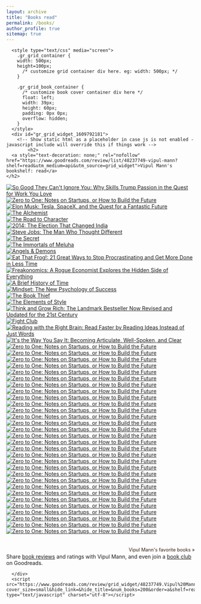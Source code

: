 ```yaml
---
layout: archive
title: "Books read"
permalink: /books/
author_profile: true
sitemap: true
---
```


      <style type="text/css" media="screen">
        .gr_grid_container {
        width: 500px;
        height=100px;
          /* customize grid container div here. eg: width: 500px; */
        }

        .gr_grid_book_container {
          /* customize book cover container div here */
          float: left;
          width: 39px;
          height: 60px;
          padding: 0px 0px;
          overflow: hidden;
        }
      </style>
      <div id="gr_grid_widget_1609792181">
        <!-- Show static html as a placeholder in case js is not enabled - javascript include will override this if things work -->
            <h2>
      <a style="text-decoration: none;" rel="nofollow" href="https://www.goodreads.com/review/list/48237749-vipul-mann?shelf=read&utm_medium=api&utm_source=grid_widget">Vipul Mann's bookshelf: read</a>
    </h2>
  <div class="gr_grid_container">
    <div class="gr_grid_book_container"><a title="So Good They Can't Ignore You: Why Skills Trump Passion in the Quest for Work You Love" rel="nofollow" href="https://www.goodreads.com/book/show/13525945-so-good-they-can-t-ignore-you"><img alt="So Good They Can't Ignore You: Why Skills Trump Passion in the Quest for Work You Love" border="0" src="https://i.gr-assets.com/images/S/compressed.photo.goodreads.com/books/1360564614l/13525945._SY75_.jpg" /></a></div>
    <div class="gr_grid_book_container"><a title="Zero to One: Notes on Startups, or How to Build the Future" rel="nofollow" href="https://www.goodreads.com/book/show/18050143-zero-to-one"><img alt="Zero to One: Notes on Startups, or How to Build the Future" border="0" src="https://i.gr-assets.com/images/S/compressed.photo.goodreads.com/books/1414347376l/18050143._SX50_.jpg" /></a></div>
    <div class="gr_grid_book_container"><a title="Elon Musk: Tesla, SpaceX, and the Quest for a Fantastic Future" rel="nofollow" href="https://www.goodreads.com/book/show/25541028-elon-musk"><img alt="Elon Musk: Tesla, SpaceX, and the Quest for a Fantastic Future" border="0" src="https://i.gr-assets.com/images/S/compressed.photo.goodreads.com/books/1518291452l/25541028._SY75_.jpg" /></a></div>
    <div class="gr_grid_book_container"><a title="The Alchemist" rel="nofollow" href="https://www.goodreads.com/book/show/865.The_Alchemist"><img alt="The Alchemist" border="0" src="https://i.gr-assets.com/images/S/compressed.photo.goodreads.com/books/1483412266l/865._SY75_.jpg" /></a></div>
    <div class="gr_grid_book_container"><a title="The Road to Character" rel="nofollow" href="https://www.goodreads.com/book/show/22551809-the-road-to-character"><img alt="The Road to Character" border="0" src="https://i.gr-assets.com/images/S/compressed.photo.goodreads.com/books/1422216361l/22551809._SY75_.jpg" /></a></div>
    <div class="gr_grid_book_container"><a title="2014: The Election That Changed India" rel="nofollow" href="https://www.goodreads.com/book/show/23488171-2014"><img alt="2014: The Election That Changed India" border="0" src="https://i.gr-assets.com/images/S/compressed.photo.goodreads.com/books/1430607284l/23488171._SX50_.jpg" /></a></div>
    <div class="gr_grid_book_container"><a title="Steve Jobs: The Man Who Thought Different" rel="nofollow" href="https://www.goodreads.com/book/show/12969593-steve-jobs"><img alt="Steve Jobs: The Man Who Thought Different" border="0" src="https://i.gr-assets.com/images/S/compressed.photo.goodreads.com/books/1359803535l/12969593._SX50_.jpg" /></a></div>
    <div class="gr_grid_book_container"><a title="The Secret (The Secret, #1)" rel="nofollow" href="https://www.goodreads.com/book/show/52529.The_Secret"><img alt="The Secret" border="0" src="https://i.gr-assets.com/images/S/compressed.photo.goodreads.com/books/1591728338l/52529._SX50_.jpg" /></a></div>
    <div class="gr_grid_book_container"><a title="The Immortals of Meluha (Shiva Trilogy, #1)" rel="nofollow" href="https://www.goodreads.com/book/show/7913305-the-immortals-of-meluha"><img alt="The Immortals of Meluha" border="0" src="https://i.gr-assets.com/images/S/compressed.photo.goodreads.com/books/1334659192l/7913305._SY75_.jpg" /></a></div>
    <div class="gr_grid_book_container"><a title="Angels & Demons (Robert Langdon, #1)" rel="nofollow" href="https://www.goodreads.com/book/show/960.Angels_Demons"><img alt="Angels & Demons" border="0" src="https://i.gr-assets.com/images/S/compressed.photo.goodreads.com/books/1558711679l/960._SY75_.jpg" /></a></div>
    <div class="gr_grid_book_container"><a title="Eat That Frog!: 21 Great Ways to Stop Procrastinating and Get More Done in Less Time" rel="nofollow" href="https://www.goodreads.com/book/show/95887.Eat_That_Frog_"><img alt="Eat That Frog!: 21 Great Ways to Stop Procrastinating and Get More Done in Less Time" border="0" src="https://i.gr-assets.com/images/S/compressed.photo.goodreads.com/books/1328854785l/95887._SY75_.jpg" /></a></div>
    <div class="gr_grid_book_container"><a title="Freakonomics: A Rogue Economist Explores the Hidden Side of Everything" rel="nofollow" href="https://www.goodreads.com/book/show/1202.Freakonomics"><img alt="Freakonomics: A Rogue Economist Explores the Hidden Side of Everything" border="0" src="https://i.gr-assets.com/images/S/compressed.photo.goodreads.com/books/1550917827l/1202._SX50_.jpg" /></a></div>
    <div class="gr_grid_book_container"><a title="A Brief History of Time" rel="nofollow" href="https://www.goodreads.com/book/show/3869.A_Brief_History_of_Time"><img alt="A Brief History of Time" border="0" src="https://i.gr-assets.com/images/S/compressed.photo.goodreads.com/books/1333578746l/3869._SX50_.jpg" /></a></div>
    <div class="gr_grid_book_container"><a title="Mindset: The New Psychology of Success" rel="nofollow" href="https://www.goodreads.com/book/show/40745.Mindset"><img alt="Mindset: The New Psychology of Success" border="0" src="https://i.gr-assets.com/images/S/compressed.photo.goodreads.com/books/1436227012l/40745._SY75_.jpg" /></a></div>
    <div class="gr_grid_book_container"><a title="The Book Thief" rel="nofollow" href="https://www.goodreads.com/book/show/19063.The_Book_Thief"><img alt="The Book Thief" border="0" src="https://i.gr-assets.com/images/S/compressed.photo.goodreads.com/books/1522157426l/19063._SY75_.jpg" /></a></div>
    <div class="gr_grid_book_container"><a title="The Elements of Style" rel="nofollow" href="https://www.goodreads.com/book/show/33514.The_Elements_of_Style"><img alt="The Elements of Style" border="0" src="https://i.gr-assets.com/images/S/compressed.photo.goodreads.com/books/1168447985l/33514._SY75_.jpg" /></a></div>
    <div class="gr_grid_book_container"><a title="Think and Grow Rich: The Landmark Bestseller Now Revised and Updated for the 21st Century" rel="nofollow" href="https://www.goodreads.com/book/show/1005.Think_and_Grow_Rich"><img alt="Think and Grow Rich: The Landmark Bestseller Now Revised and Updated for the 21st Century" border="0" src="https://i.gr-assets.com/images/S/compressed.photo.goodreads.com/books/1388177008l/1005._SX50_.jpg" /></a></div>
    <div class="gr_grid_book_container"><a title="Fight Club" rel="nofollow" href="https://www.goodreads.com/book/show/5759.Fight_Club"><img alt="Fight Club" border="0" src="https://i.gr-assets.com/images/S/compressed.photo.goodreads.com/books/1357128997l/5759._SX50_.jpg" /></a></div>
    <div class="gr_grid_book_container"><a title="Reading with the Right Brain: Read Faster by Reading Ideas Instead of Just Words" rel="nofollow" href="https://www.goodreads.com/book/show/23350443-reading-with-the-right-brain"><img alt="Reading with the Right Brain: Read Faster by Reading Ideas Instead of Just Words" border="0" src="https://i.gr-assets.com/images/S/compressed.photo.goodreads.com/books/1436088098l/23350443._SY75_.jpg" /></a></div>
    <div class="gr_grid_book_container"><a title="It's the Way You Say It: Becoming Articulate, Well-Spoken, and Clear" rel="nofollow" href="https://www.goodreads.com/book/show/8885868-it-s-the-way-you-say-it"><img alt="It's the Way You Say It: Becoming Articulate, Well-Spoken, and Clear" border="0" src="https://i.gr-assets.com/images/S/compressed.photo.goodreads.com/books/1348307293l/8885868._SX50_.jpg" /></a></div>
          <div class="gr_grid_book_container"><a title="Zero to One: Notes on Startups, or How to Build the Future" rel="nofollow" href="https://www.goodreads.com/book/show/18050143-zero-to-one"><img alt="Zero to One: Notes on Startups, or How to Build the Future" border="0" src="https://i.gr-assets.com/images/S/compressed.photo.goodreads.com/books/1414347376l/18050143._SX50_.jpg" /></a></div>
    <div class="gr_grid_book_container"><a title="Zero to One: Notes on Startups, or How to Build the Future" rel="nofollow" href="https://www.goodreads.com/book/show/18050143-zero-to-one"><img alt="Zero to One: Notes on Startups, or How to Build the Future" border="0" src="https://i.gr-assets.com/images/S/compressed.photo.goodreads.com/books/1414347376l/18050143._SX50_.jpg" /></a></div>
    <div class="gr_grid_book_container"><a title="Zero to One: Notes on Startups, or How to Build the Future" rel="nofollow" href="https://www.goodreads.com/book/show/18050143-zero-to-one"><img alt="Zero to One: Notes on Startups, or How to Build the Future" border="0" src="https://i.gr-assets.com/images/S/compressed.photo.goodreads.com/books/1414347376l/18050143._SX50_.jpg" /></a></div>
    <div class="gr_grid_book_container"><a title="Zero to One: Notes on Startups, or How to Build the Future" rel="nofollow" href="https://www.goodreads.com/book/show/18050143-zero-to-one"><img alt="Zero to One: Notes on Startups, or How to Build the Future" border="0" src="https://i.gr-assets.com/images/S/compressed.photo.goodreads.com/books/1414347376l/18050143._SX50_.jpg" /></a></div>
    <div class="gr_grid_book_container"><a title="Zero to One: Notes on Startups, or How to Build the Future" rel="nofollow" href="https://www.goodreads.com/book/show/18050143-zero-to-one"><img alt="Zero to One: Notes on Startups, or How to Build the Future" border="0" src="https://i.gr-assets.com/images/S/compressed.photo.goodreads.com/books/1414347376l/18050143._SX50_.jpg" /></a></div>
    <div class="gr_grid_book_container"><a title="Zero to One: Notes on Startups, or How to Build the Future" rel="nofollow" href="https://www.goodreads.com/book/show/18050143-zero-to-one"><img alt="Zero to One: Notes on Startups, or How to Build the Future" border="0" src="https://i.gr-assets.com/images/S/compressed.photo.goodreads.com/books/1414347376l/18050143._SX50_.jpg" /></a></div>
    <div class="gr_grid_book_container"><a title="Zero to One: Notes on Startups, or How to Build the Future" rel="nofollow" href="https://www.goodreads.com/book/show/18050143-zero-to-one"><img alt="Zero to One: Notes on Startups, or How to Build the Future" border="0" src="https://i.gr-assets.com/images/S/compressed.photo.goodreads.com/books/1414347376l/18050143._SX50_.jpg" /></a></div>
    <div class="gr_grid_book_container"><a title="Zero to One: Notes on Startups, or How to Build the Future" rel="nofollow" href="https://www.goodreads.com/book/show/18050143-zero-to-one"><img alt="Zero to One: Notes on Startups, or How to Build the Future" border="0" src="https://i.gr-assets.com/images/S/compressed.photo.goodreads.com/books/1414347376l/18050143._SX50_.jpg" /></a></div>
    <div class="gr_grid_book_container"><a title="Zero to One: Notes on Startups, or How to Build the Future" rel="nofollow" href="https://www.goodreads.com/book/show/18050143-zero-to-one"><img alt="Zero to One: Notes on Startups, or How to Build the Future" border="0" src="https://i.gr-assets.com/images/S/compressed.photo.goodreads.com/books/1414347376l/18050143._SX50_.jpg" /></a></div>
    <div class="gr_grid_book_container"><a title="Zero to One: Notes on Startups, or How to Build the Future" rel="nofollow" href="https://www.goodreads.com/book/show/18050143-zero-to-one"><img alt="Zero to One: Notes on Startups, or How to Build the Future" border="0" src="https://i.gr-assets.com/images/S/compressed.photo.goodreads.com/books/1414347376l/18050143._SX50_.jpg" /></a></div>
    <div class="gr_grid_book_container"><a title="Zero to One: Notes on Startups, or How to Build the Future" rel="nofollow" href="https://www.goodreads.com/book/show/18050143-zero-to-one"><img alt="Zero to One: Notes on Startups, or How to Build the Future" border="0" src="https://i.gr-assets.com/images/S/compressed.photo.goodreads.com/books/1414347376l/18050143._SX50_.jpg" /></a></div>
    <div class="gr_grid_book_container"><a title="Zero to One: Notes on Startups, or How to Build the Future" rel="nofollow" href="https://www.goodreads.com/book/show/18050143-zero-to-one"><img alt="Zero to One: Notes on Startups, or How to Build the Future" border="0" src="https://i.gr-assets.com/images/S/compressed.photo.goodreads.com/books/1414347376l/18050143._SX50_.jpg" /></a></div>
    <div class="gr_grid_book_container"><a title="Zero to One: Notes on Startups, or How to Build the Future" rel="nofollow" href="https://www.goodreads.com/book/show/18050143-zero-to-one"><img alt="Zero to One: Notes on Startups, or How to Build the Future" border="0" src="https://i.gr-assets.com/images/S/compressed.photo.goodreads.com/books/1414347376l/18050143._SX50_.jpg" /></a></div>
    <div class="gr_grid_book_container"><a title="Zero to One: Notes on Startups, or How to Build the Future" rel="nofollow" href="https://www.goodreads.com/book/show/18050143-zero-to-one"><img alt="Zero to One: Notes on Startups, or How to Build the Future" border="0" src="https://i.gr-assets.com/images/S/compressed.photo.goodreads.com/books/1414347376l/18050143._SX50_.jpg" /></a></div>
    <div class="gr_grid_book_container"><a title="Zero to One: Notes on Startups, or How to Build the Future" rel="nofollow" href="https://www.goodreads.com/book/show/18050143-zero-to-one"><img alt="Zero to One: Notes on Startups, or How to Build the Future" border="0" src="https://i.gr-assets.com/images/S/compressed.photo.goodreads.com/books/1414347376l/18050143._SX50_.jpg" /></a></div>
    <div class="gr_grid_book_container"><a title="Zero to One: Notes on Startups, or How to Build the Future" rel="nofollow" href="https://www.goodreads.com/book/show/18050143-zero-to-one"><img alt="Zero to One: Notes on Startups, or How to Build the Future" border="0" src="https://i.gr-assets.com/images/S/compressed.photo.goodreads.com/books/1414347376l/18050143._SX50_.jpg" /></a></div>
    <div class="gr_grid_book_container"><a title="Zero to One: Notes on Startups, or How to Build the Future" rel="nofollow" href="https://www.goodreads.com/book/show/18050143-zero-to-one"><img alt="Zero to One: Notes on Startups, or How to Build the Future" border="0" src="https://i.gr-assets.com/images/S/compressed.photo.goodreads.com/books/1414347376l/18050143._SX50_.jpg" /></a></div>
    <div class="gr_grid_book_container"><a title="Zero to One: Notes on Startups, or How to Build the Future" rel="nofollow" href="https://www.goodreads.com/book/show/18050143-zero-to-one"><img alt="Zero to One: Notes on Startups, or How to Build the Future" border="0" src="https://i.gr-assets.com/images/S/compressed.photo.goodreads.com/books/1414347376l/18050143._SX50_.jpg" /></a></div>
    <div class="gr_grid_book_container"><a title="Zero to One: Notes on Startups, or How to Build the Future" rel="nofollow" href="https://www.goodreads.com/book/show/18050143-zero-to-one"><img alt="Zero to One: Notes on Startups, or How to Build the Future" border="0" src="https://i.gr-assets.com/images/S/compressed.photo.goodreads.com/books/1414347376l/18050143._SX50_.jpg" /></a></div>
    <div class="gr_grid_book_container"><a title="Zero to One: Notes on Startups, or How to Build the Future" rel="nofollow" href="https://www.goodreads.com/book/show/18050143-zero-to-one"><img alt="Zero to One: Notes on Startups, or How to Build the Future" border="0" src="https://i.gr-assets.com/images/S/compressed.photo.goodreads.com/books/1414347376l/18050143._SX50_.jpg" /></a></div>
    <div class="gr_grid_book_container"><a title="Zero to One: Notes on Startups, or How to Build the Future" rel="nofollow" href="https://www.goodreads.com/book/show/18050143-zero-to-one"><img alt="Zero to One: Notes on Startups, or How to Build the Future" border="0" src="https://i.gr-assets.com/images/S/compressed.photo.goodreads.com/books/1414347376l/18050143._SX50_.jpg" /></a></div>
    <div class="gr_grid_book_container"><a title="Zero to One: Notes on Startups, or How to Build the Future" rel="nofollow" href="https://www.goodreads.com/book/show/18050143-zero-to-one"><img alt="Zero to One: Notes on Startups, or How to Build the Future" border="0" src="https://i.gr-assets.com/images/S/compressed.photo.goodreads.com/books/1414347376l/18050143._SX50_.jpg" /></a></div>
    <div class="gr_grid_book_container"><a title="Zero to One: Notes on Startups, or How to Build the Future" rel="nofollow" href="https://www.goodreads.com/book/show/18050143-zero-to-one"><img alt="Zero to One: Notes on Startups, or How to Build the Future" border="0" src="https://i.gr-assets.com/images/S/compressed.photo.goodreads.com/books/1414347376l/18050143._SX50_.jpg" /></a></div>
    <div class="gr_grid_book_container"><a title="Zero to One: Notes on Startups, or How to Build the Future" rel="nofollow" href="https://www.goodreads.com/book/show/18050143-zero-to-one"><img alt="Zero to One: Notes on Startups, or How to Build the Future" border="0" src="https://i.gr-assets.com/images/S/compressed.photo.goodreads.com/books/1414347376l/18050143._SX50_.jpg" /></a></div>
    <div class="gr_grid_book_container"><a title="Zero to One: Notes on Startups, or How to Build the Future" rel="nofollow" href="https://www.goodreads.com/book/show/18050143-zero-to-one"><img alt="Zero to One: Notes on Startups, or How to Build the Future" border="0" src="https://i.gr-assets.com/images/S/compressed.photo.goodreads.com/books/1414347376l/18050143._SX50_.jpg" /></a></div>
    <div class="gr_grid_book_container"><a title="Zero to One: Notes on Startups, or How to Build the Future" rel="nofollow" href="https://www.goodreads.com/book/show/18050143-zero-to-one"><img alt="Zero to One: Notes on Startups, or How to Build the Future" border="0" src="https://i.gr-assets.com/images/S/compressed.photo.goodreads.com/books/1414347376l/18050143._SX50_.jpg" /></a></div>
    <div class="gr_grid_book_container"><a title="Zero to One: Notes on Startups, or How to Build the Future" rel="nofollow" href="https://www.goodreads.com/book/show/18050143-zero-to-one"><img alt="Zero to One: Notes on Startups, or How to Build the Future" border="0" src="https://i.gr-assets.com/images/S/compressed.photo.goodreads.com/books/1414347376l/18050143._SX50_.jpg" /></a></div>
    <div class="gr_grid_book_container"><a title="Zero to One: Notes on Startups, or How to Build the Future" rel="nofollow" href="https://www.goodreads.com/book/show/18050143-zero-to-one"><img alt="Zero to One: Notes on Startups, or How to Build the Future" border="0" src="https://i.gr-assets.com/images/S/compressed.photo.goodreads.com/books/1414347376l/18050143._SX50_.jpg" /></a></div>
    <div class="gr_grid_book_container"><a title="Zero to One: Notes on Startups, or How to Build the Future" rel="nofollow" href="https://www.goodreads.com/book/show/18050143-zero-to-one"><img alt="Zero to One: Notes on Startups, or How to Build the Future" border="0" src="https://i.gr-assets.com/images/S/compressed.photo.goodreads.com/books/1414347376l/18050143._SX50_.jpg" /></a></div>
    <div class="gr_grid_book_container"><a title="Zero to One: Notes on Startups, or How to Build the Future" rel="nofollow" href="https://www.goodreads.com/book/show/18050143-zero-to-one"><img alt="Zero to One: Notes on Startups, or How to Build the Future" border="0" src="https://i.gr-assets.com/images/S/compressed.photo.goodreads.com/books/1414347376l/18050143._SX50_.jpg" /></a></div>
    <br style="clear: both"/><br/><a class="gr_grid_branding" style="font-size: .9em; color: #382110; text-decoration: none; float: right; clear: both" rel="nofollow" href="https://www.goodreads.com/user/show/48237749-vipul-mann">Vipul Mann's favorite books »</a>
  <noscript><br/>Share <a rel="nofollow" href="/">book reviews</a> and ratings with Vipul Mann, and even join a <a rel="nofollow" href="/group">book club</a> on Goodreads.</noscript>
  </div>

      </div>
      <script src="https://www.goodreads.com/review/grid_widget/48237749.Vipul%20Mann's%20bookshelf:%20read?cover_size=small&hide_link=&hide_title=&num_books=200&order=a&shelf=read&sort=date_added&widget_id=1609792181" type="text/javascript" charset="utf-8"></script>
